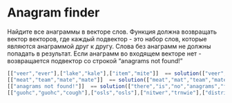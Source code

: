 # Anagram finder

Найдите все анаграммы в векторе слов. Функция должна возвращать вектор векторов, где каждый подвектор - это набор слов, которые являются анаграммой друг к другу. Слова без анаграмм не должны попадать в результат. Если анаграмм во входящем векторе нет - возвращается подвектор со строкой “anagrams not found!”

```js
[["veer","ever"],["lake","kale"],["item","mite"]]  == solution(["veer","lake","item","kale","mite","ever","rev"])
[["meat","team","mate","mate"]]  == solution(["meat","mat","team","mate","eat","mate"])
[["anagrams not found!"]]  == solution(["there","is","no","anagrams","foo","bar"])
[["guohc","guohc","cough"],["osls","osls"],["nitwer","trnwie"],["distribution","oriintdusbti"],["water","water"],["nuaegalg","gelugaan"]]  =
```